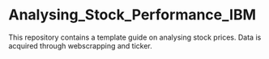 # Analysing_Stock_Performance_IBM
This repository contains a template guide on analysing stock prices. Data is acquired through webscrapping and ticker.
